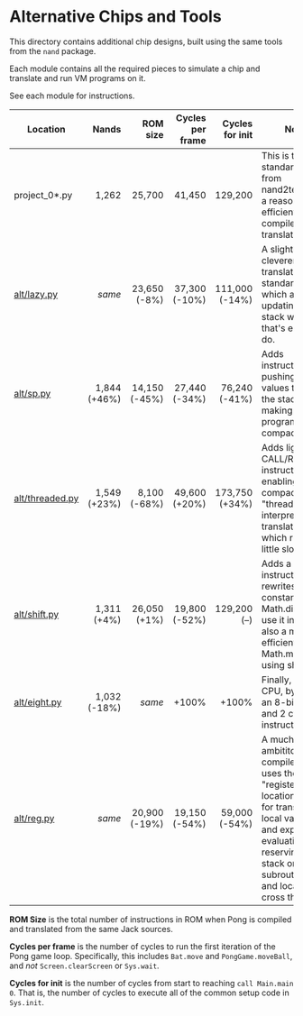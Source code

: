 # Alternative Chips and Tools

This directory contains additional chip designs, built using the same tools from the `nand` package.

Each module contains all the required pieces to simulate a chip and translate and run VM programs on it.

See each module for instructions.



| Location                         | Nands        | ROM size       | Cycles per frame | Cycles for init    | Notes  |
|----------------------------------|-------------:|---------------:|-----------------:|-------------------:|--------|
| project_0*.py                    | 1,262        |         25,700 |           41,450 |            129,200 | This is the standard design from nand2tetris, with a reasonably efficient compiler and translator. |
| [alt/lazy.py](lazy.py)           | _same_       |   23,650 (-8%) |    37,300 (-10%) |     111,000 (-14%) | A slighty cleverer translator for the standard CPU, which avoids updating the stack when that's easy to do. |
| [alt/sp.py](sp.py)               | 1,844 (+46%) |  14,150 (-45%) |    27,440 (-34%) |      76,240 (-41%) | Adds instructions for pushing/popping values to/from the stack, making programs more compact. |
| [alt/threaded.py](threaded.py)  | 1,549 (+23%) |    8,100 (-68%) |    49,600 (+20%) |     173,750 (+34%) | Adds lightweight CALL/RTN instructions, enabling a very compact "threaded interpreter" translation, which runs a little slower. |
| [alt/shift.py](shift.py)         | 1,311 (+4%)  |   26,050 (+1%) |    19,800 (-52%) |        129,200 (–) | Adds a "shiftr" instruction, and rewrites "push constant 16; call Math.divide" to use it instead; also a more efficient Math.multiply using shiftr. |
| [alt/eight.py](eight.py)         | 1,032 (-18%) | _same_         |            +100% |              +100% | Finally, a _smaller_ CPU, by using an 8-bit ALU and 2 cycles per instruction. |
| [alt/reg.py](reg.py)             | _same_       |  20,900 (-19%) |    19,150 (-54%) |      59,000 (-54%) | A much more ambititous compiler, which uses the "registers" at locations 5-12 for transient local variables and expression evaluation, reserving the stack only for subroutine calls and locals that cross them. |

**ROM Size** is the total number of instructions in ROM when Pong is compiled and translated
from the same Jack sources.

**Cycles per frame** is the number of cycles to run the first iteration of the Pong game loop.
Specifically, this includes `Bat.move` and `PongGame.moveBall`, and _not_ `Screen.clearScreen`
or `Sys.wait`.

**Cycles for init** is the number of cycles from start to reaching `call Main.main 0`. That is,
the number of cycles to execute all of the common setup code in `Sys.init`.
